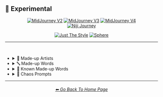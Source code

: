 <h2>🧪 Experimental</h2>

<div align="center">

[<img src="/Images/Repo_Parts/Buttons/Version_Buttons/button_version_V2_inactive_third.webp?raw=true" alt="MidJourney V2" height="64" />](/Pages/MJ_V2/Style_Pages/Sphere/Experimental.md)
[<img src="/Images/Repo_Parts/Buttons/Version_Buttons/button_version_V3_active_third.webp?raw=true" alt="MidJourney V3" height="64" />](/Pages/MJ_V3/Style_Pages/Sphere/Experimental.md)
[<img src="/Images/Repo_Parts/Buttons/Version_Buttons/button_version_V4_inactive_third.webp?raw=true" alt="MidJourney V4" height="64" />](/Pages/MJ_V4/Style_Pages/Just_The_Style/Experimental.md)
<br>
[<img src="/Images/Repo_Parts/Buttons/Version_Buttons/button_version_niji_inactive_full.webp?raw=true" alt="Niji Journey" height="64" />](/Pages/Niji_Journey/Niji_V4/Style_Pages/Experimental.md)

[<img src="/Images/Repo_Parts/Buttons/Image_Type_Buttons/button_just_the_style_inactive.webp?raw=true" alt="Just The Style" width="140.5" />](/Pages/MJ_V3/Style_Pages/Just_The_Style/Experimental.md)
[<img src="/Images/Repo_Parts/Buttons/Image_Type_Buttons/button_sphere_active.webp?raw=true" alt="Sphere" width="140.5" />](/Pages/MJ_V3/Style_Pages/Sphere/Experimental.md)

</div>

<hr>
<br>


- <details><summary>📔 Made-up Artists</summary><p><div align="center">

	| Painted by Vincent Bob Gray | Painted by Redrick J Hubedrin | Painted by Leandrew Bengolstein |
	| :-: | :-: | :-: |
	| <img src="/Images/MJ_V3/MidJourney_Styles_(sphere)/Experimental/Made_Up_Artists/sphere_Painted_by_Vincent_Bob_Gray.webp?raw=true" width="256" /> | <img src="/Images/MJ_V3/MidJourney_Styles_(sphere)/Experimental/Made_Up_Artists/sphere_Painted_by_Redrick_J_Hubedrin.webp?raw=true" width="256" /> | <img src="/Images/MJ_V3/MidJourney_Styles_(sphere)/Experimental/Made_Up_Artists/sphere_Painted_by_Leandrew_Bengolstein.webp?raw=true" width="256" /> |
	
	<br>
	
	| Art by Rickolas Veneyfield | Art by Gandelif Jamarison |
	| :-: | :-: |
	| <img src="/Images/MJ_V3/MidJourney_Styles_(sphere)/Experimental/Made_Up_Artists/sphere_Art_by_Rickolas_Veneyfield.webp?raw=true" width="256" /> | <img src="/Images/MJ_V3/MidJourney_Styles_(sphere)/Experimental/Made_Up_Artists/sphere_Art_by_Gandelif_Jamarison.webp?raw=true" width="256" /> |

  </div></p></details>



- <details><summary>🔤 Made-up Words</summary><p><div align="center">

	| Flash-Traced | Glimmer-Traced | Halometric Patterns |
	| :-: | :-: | :-: |
	| <img src="/Images/MJ_V3/MidJourney_Styles_(sphere)/Experimental/Made_Up_Words/sphere_Flash-Traced.webp?raw=true" width="256" /> | <img src="/Images/MJ_V3/MidJourney_Styles_(sphere)/Experimental/Made_Up_Words/sphere_Glimmer-Traced.webp?raw=true" width="256" /> | <img src="/Images/MJ_V3/MidJourney_Styles_(sphere)/Experimental/Made_Up_Words/sphere_Halometric_Patterns.webp?raw=true" width="256" /> |
	
	<br>
	
	| Lumametric  | Nortonious |
	| :-: | :-: |
	| <img src="/Images/MJ_V3/MidJourney_Styles_(sphere)/Experimental/Made_Up_Words/sphere_Lumametric.webp?raw=true" width="256" /> | <img src="/Images/MJ_V3/MidJourney_Styles_(sphere)/Experimental/Made_Up_Words/sphere_Nortonious.webp?raw=true" width="256" /> |
	
	<br>
	
	| Proporastable | Prospeartented |
	| :-: | :-: |
	| <img src="/Images/MJ_V3/MidJourney_Styles_(sphere)/Experimental/Made_Up_Words/sphere_Proporastable.webp?raw=true" width="256" /> | <img src="/Images/MJ_V3/MidJourney_Styles_(sphere)/Experimental/Made_Up_Words/sphere_Prospeartented.webp?raw=true" width="256" /> |
	
	<br>
	
	| Psychromvolucence | Shimmavolucent | Transchromacy |
	| :-: | :-: | :-: |
	| <img src="/Images/MJ_V3/MidJourney_Styles_(sphere)/Experimental/Made_Up_Words/sphere_Psychromvolucence.webp?raw=true" width="256" /> | <img src="/Images/MJ_V3/MidJourney_Styles_(sphere)/Experimental/Made_Up_Words/sphere_Shimmavolucent.webp?raw=true" width="256" /> | <img src="/Images/MJ_V3/MidJourney_Styles_(sphere)/Experimental/Made_Up_Words/sphere_Transchromacy.webp?raw=true" width="256" /> |

	<br>
	
	| Origummy |
	| :-: |
	| <img src="/Images/MJ_V3/MidJourney_Styles_(sphere)/Wave_10/sphere_Origummy.webp?raw=true" width="256" /> |

  </div></p></details>



- <details><summary>📓 Known Made-up Words</summary><p><div align="center">

	| Supercalifragilisticexpialidocious | Fiddlededee |
	| :-: | :-: |
	| <img src="/Images/MJ_V3/MidJourney_Styles_(sphere)/Experimental/Made_Up_Words/sphere_Supercalifragilisticexpialidocious.webp?raw=true" width="256" /> | <img src="/Images/MJ_V3/MidJourney_Styles_(sphere)/Experimental/Made_Up_Words/sphere_Fiddlededee.webp?raw=true" width="256" /> |

  </div></p></details>



- <details><summary>🔣 Chaos Prompts</summary><p><div align="center">

	| qwje90qhj329r |
	| :-: |
	| <img src="/Images/MJ_V3/MidJourney_Styles_(sphere)/Experimental/Chaos_Prompts/sphere_qwje90qhj329r.webp?raw=true" width="256" /> |

  </div></p></details>


<hr><!--------------->
<div align="center">
<h6><a href="/README.md">⬅ Go Back To Home Page</a></h6>
</div>